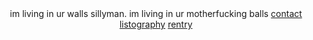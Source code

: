<div align="center"> 
im living in ur walls sillyman. im living in ur motherfucking balls
<a href="https://discordapp.com/users/1149471699683790868">contact</a> <a href="https://listography.com/hito">listography</a> <a href="https://rentry.co/hitoling">rentry</a>
</div>
